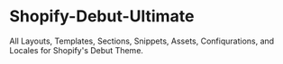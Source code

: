 # Shopify-Debut-Ultimate
All Layouts, Templates, Sections, Snippets, Assets, Confiqurations, and Locales for Shopify's Debut Theme. 

